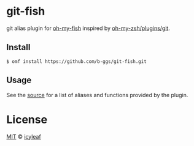 # git-fish

git alias plugin for [oh-my-fish][omf-link] inspired by [oh-my-zsh/plugins/git][omz-git-link].

## Install

```fish
$ omf install https://github.com/b-ggs/git-fish.git
```

## Usage

See the [source](init.fish) for a list of aliases and functions provided by the plugin.

# License

[MIT][mit] © [icyleaf][author]


[mit]:            http://opensource.org/licenses/MIT
[author]:         http://github.com/icyleaf
[omf-link]:       https://www.github.com/oh-my-fish/oh-my-fish
[omz-git-link]:   https://github.com/robbyrussell/oh-my-zsh/blob/master/plugins/git/git.plugin.zsh
